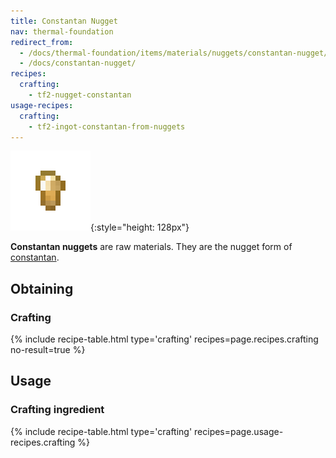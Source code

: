 ```yaml
---
title: Constantan Nugget
nav: thermal-foundation
redirect_from:
  - /docs/thermal-foundation/items/materials/nuggets/constantan-nugget/
  - /docs/constantan-nugget/
recipes:
  crafting:
    - tf2-nugget-constantan
usage-recipes:
  crafting:
    - tf2-ingot-constantan-from-nuggets
---
```


![Constantan nugget](/assets/images/thermal-foundation/nugget-constantan.png){:style="height: 128px"}


**Constantan nuggets** are raw materials. They are the nugget form of
[constantan](/docs/thermal-foundation/constantan-ingot/).


Obtaining
---------

### Crafting
{% include recipe-table.html type='crafting' recipes=page.recipes.crafting no-result=true %}


Usage
-----

### Crafting ingredient
{% include recipe-table.html type='crafting' recipes=page.usage-recipes.crafting %}
